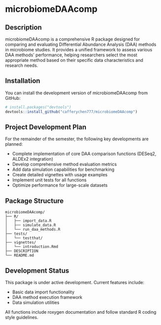 # microbiomeDAAcomp

## Description
microbiomeDAAcomp is a comprehensive R package designed for comparing and evaluating Differential Abundance Analysis (DAA) methods in microbiome studies. It provides a unified framework to assess various DAA methods' performance, helping researchers select the most appropriate method based on their specific data characteristics and research needs.

## Installation
You can install the development version of microbiomeDAAcomp from GitHub:
```r
# install.packages("devtools")
devtools::install_github("cafferychen777/microbiomeDAAcomp")
```

## Project Development Plan
For the remainder of the semester, the following key developments are planned:
- Complete implementation of core DAA comparison functions (DESeq2, ALDEx2 integration)
- Develop comprehensive method evaluation metrics
- Add data simulation capabilities for benchmarking
- Create detailed vignettes with usage examples
- Implement unit tests for all functions
- Optimize performance for large-scale datasets

## Package Structure
```
microbiomeDAAcomp/
├── R/
│   ├── import_data.R
│   ├── simulate_data.R
│   └── run_daa_methods.R
├── tests/
│   └── testthat/
├── vignettes/
│   └── introduction.Rmd
├── DESCRIPTION
└── README.md
```

## Development Status
This package is under active development. Current features include:
- Basic data import functionality
- DAA method execution framework
- Data simulation utilities

All functions include roxygen documentation and follow standard R coding style guidelines.